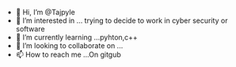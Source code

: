 - 👋 Hi, I’m @Tajpyle
- 👀 I’m interested in ... trying to decide  to work in cyber security or software
- 🌱 I’m currently learning ...pyhton,c++
- 💞️ I’m looking to collaborate on ...
- 📫 How to reach me ...On gitgub

<!---
Tajpyle/Tajpyle is a ✨ special ✨ repository because its `README.md` (this file) appears on your GitHub profile.
You can click the Preview link to take a look at your changes.
--->
